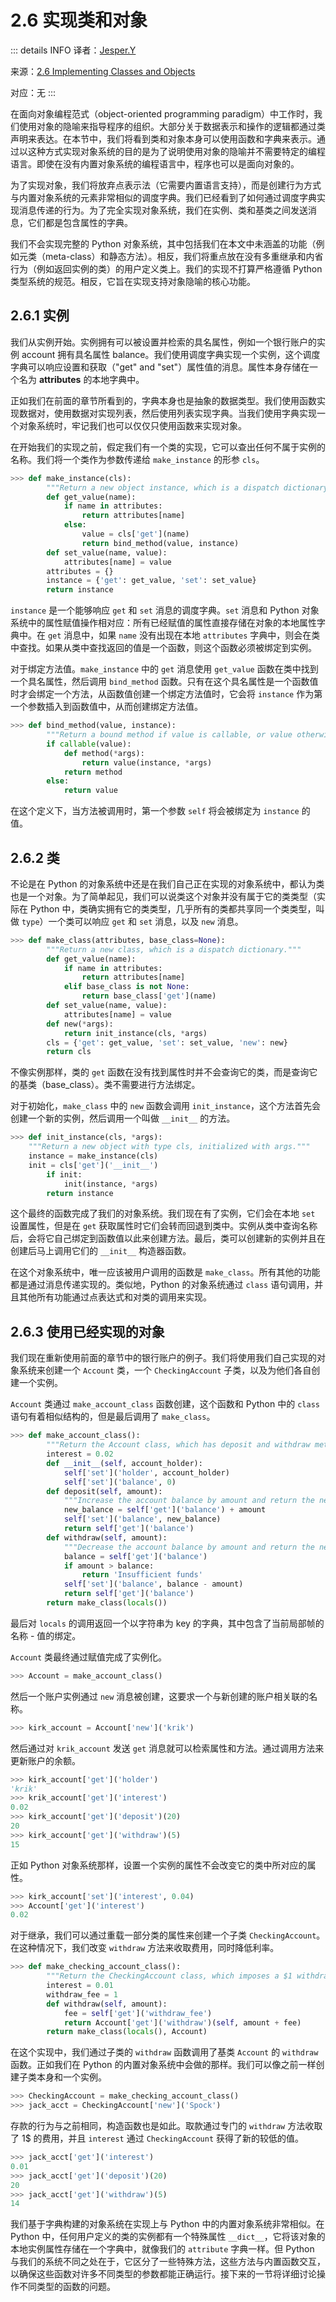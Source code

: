 # 2.6 实现类和对象

::: details INFO
译者：[Jesper.Y](https://github.com/Jesper-Y)

来源：[2.6 Implementing Classes and Objects](https://www.composingprograms.com/pages/26-implementing-classes-and-objects.html)

对应：无
:::

在面向对象编程范式（object-oriented programming paradigm）中工作时，我们使用对象的隐喻来指导程序的组织。大部分关于数据表示和操作的逻辑都通过类声明来表达。在本节中，我们将看到类和对象本身可以使用函数和字典来表示。通过以这种方式实现对象系统的目的是为了说明使用对象的隐喻并不需要特定的编程语言。即使在没有内置对象系统的编程语言中，程序也可以是面向对象的。

为了实现对象，我们将放弃点表示法（它需要内置语言支持），而是创建行为方式与内置对象系统的元素非常相似的调度字典。我们已经看到了如何通过调度字典实现消息传递的行为。为了完全实现对象系统，我们在实例、类和基类之间发送消息，它们都是包含属性的字典。

我们不会实现完整的 Python 对象系统，其中包括我们在本文中未涵盖的功能（例如元类（meta-class）和静态方法）。相反，我们将重点放在没有多重继承和内省行为（例如返回实例的类）的用户定义类上。我们的实现不打算严格遵循 Python 类型系统的规范。相反，它旨在实现支持对象隐喻的核心功能。

## 2.6.1 实例

我们从实例开始。实例拥有可以被设置并检索的具名属性，例如一个银行账户的实例 account 拥有具名属性 balance。我们使用调度字典实现一个实例，这个调度字典可以响应设置和获取（"get" and "set"）属性值的消息。属性本身存储在一个名为 **attributes** 的本地字典中。

正如我们在前面的章节所看到的，字典本身也是抽象的数据类型。我们使用函数实现数据对，使用数据对实现列表，然后使用列表实现字典。当我们使用字典实现一个对象系统时，牢记我们也可以仅仅只使用函数来实现对象。

在开始我们的实现之前，假定我们有一个类的实现，它可以查出任何不属于实例的名称。我们将一个类作为参数传递给 `make_instance` 的形参 `cls`。

```python
>>> def make_instance(cls):
		"""Return a new object instance, which is a dispatch dictionary."""
		def get_value(name):
			if name in attributes:
				return attributes[name]
			else:
				value = cls['get'](name)
				return bind_method(value, instance)
		def set_value(name, value):
			attributes[name] = value
		attributes = {}
		instance = {'get': get_value, 'set': set_value}
		return instance
```

`instance` 是一个能够响应 `get` 和 `set` 消息的调度字典。`set` 消息和 Python 对象系统中的属性赋值操作相对应：所有已经赋值的属性直接存储在对象的本地属性字典中。在 `get` 消息中，如果 `name` 没有出现在本地 `attributes` 字典中，则会在类中查找。如果从类中查找返回的值是一个函数，则这个函数必须被绑定到实例。

对于绑定方法值。`make_instance` 中的 `get` 消息使用 `get_value` 函数在类中找到一个具名属性，然后调用 `bind_method` 函数。只有在这个具名属性是一个函数值时才会绑定一个方法，从函数值创建一个绑定方法值时，它会将 `instance` 作为第一个参数插入到函数值中，从而创建绑定方法值。

```python
>>> def bind_method(value, instance):
		"""Return a bound method if value is callable, or value otherwise."""
		if callable(value):
			def method(*args):
				return value(instance, *args)
			return method
		else:
			return value
```

在这个定义下，当方法被调用时，第一个参数 `self` 将会被绑定为 `instance` 的值。

## 2.6.2 类

不论是在 Python 的对象系统中还是在我们自己正在实现的对象系统中，都认为类也是一个对象。为了简单起见，我们可以说类这个对象并没有属于它的类类型（实际在 Python 中，类确实拥有它的类类型，几乎所有的类都共享同一个类类型，叫做 `type`）一个类可以响应 `get` 和 `set` 消息，以及 `new` 消息。

```python
>>> def make_class(attributes, base_class=None):
		"""Return a new class, which is a dispatch dictionary."""
		def get_value(name):
			if name in attributes:
				return attributes[name]
			elif base_class is not None:
				return base_class['get'](name)
		def set_value(name, value):
			attributes[name] = value
		def new(*args):
			return init_instance(cls, *args)
		cls = {'get': get_value, 'set': set_value, 'new': new}
		return cls
```

不像实例那样，类的 `get` 函数在没有找到属性时并不会查询它的类，而是查询它的基类（base_class）。类不需要进行方法绑定。

对于初始化，`make_class` 中的 `new` 函数会调用 `init_instance`，这个方法首先会创建一个新的实例，然后调用一个叫做 `__init__` 的方法。

```python
>>> def init_instance(cls, *args):
	"""Return a new object with type cls, initialized with args."""
	instance = make_instance(cls)
	init = cls['get']('__init__')
		if init:
			init(instance, *args)
		return instance
```

这个最终的函数完成了我们的对象系统。我们现在有了实例，它们会在本地 `set` 设置属性，但是在 `get` 获取属性时它们会转而回退到类中。实例从类中查询名称后，会将它自己绑定到函数值以此来创建方法。最后，类可以创建新的实例并且在创建后马上调用它们的 `__init__` 构造器函数。

在这个对象系统中，唯一应该被用户调用的函数是 `make_class`。所有其他的功能都是通过消息传递实现的。类似地，Python 的对象系统通过 `class` 语句调用，并且其他所有功能通过点表达式和对类的调用来实现。

## 2.6.3 使用已经实现的对象

我们现在重新使用前面的章节中的银行账户的例子。我们将使用我们自己实现的对象系统来创建一个 `Account` 类，一个 `CheckingAccount` 子类，以及为他们各自创建一个实例。

`Account` 类通过 `make_account_class` 函数创建，这个函数和 Python 中的 `class` 语句有着相似结构的，但是最后调用了 `make_class`。

```python
>>> def make_account_class():
		"""Return the Account class, which has deposit and withdraw methods."""
		interest = 0.02
		def __init__(self, account_holder):
			self['set']('holder', account_holder)
			self['set']('balance', 0)
		def deposit(self, amount):
			"""Increase the account balance by amount and return the new balance."""
			new_balance = self['get']('balance') + amount
			self['set']('balance', new_balance)
			return self['get']('balance')
		def withdraw(self, amount):
			"""Decrease the account balance by amount and return the new balance."""
			balance = self['get']('balance')
			if amount > balance:
				return 'Insufficient funds'
			self['set']('balance', balance - amount)
			return self['get']('balance')
		return make_class(locals())
```

最后对 `locals` 的调用返回一个以字符串为 key 的字典，其中包含了当前局部帧的名称 - 值的绑定。

`Account` 类最终通过赋值完成了实例化。

```python
>>> Account = make_account_class()
```

然后一个账户实例通过 `new` 消息被创建，这要求一个与新创建的账户相关联的名称。

```python
>>> kirk_account = Account['new']('krik')
```

然后通过对 `krik_account` 发送 `get` 消息就可以检索属性和方法。通过调用方法来更新账户的余额。

```python
>>> kirk_account['get']('holder')
'krik'
>>> krik_account['get']('interest')
0.02
>>> kirk_account['get']('deposit')(20)
20
>>> kirk_account['get']('withdraw')(5)
15
```

正如 Python 对象系统那样，设置一个实例的属性不会改变它的类中所对应的属性。

```python
>>> kirk_account['set']('interest', 0.04)
>>> Account['get']('interest')
0.02
```

对于继承，我们可以通过重载一部分类的属性来创建一个子类 `CheckingAccount`。在这种情况下，我们改变 `withdraw` 方法来收取费用，同时降低利率。

```python
>>> def make_checking_account_class():
		"""Return the CheckingAccount class, which imposes a $1 withdrawal fee."""
		interest = 0.01
		withdraw_fee = 1
		def withdraw(self, amount):
			fee = self['get']('withdraw_fee')
			return Account['get']('withdraw')(self, amount + fee)
		return make_class(locals(), Account)
```

在这个实现中，我们通过子类的 `withdraw` 函数调用了基类 `Account` 的 `withdraw` 函数。正如我们在 Python 的内置对象系统中会做的那样。我们可以像之前一样创建子类本身和一个实例。

```python
>>> CheckingAccount = make_checking_account_class()
>>> jack_acct = CheckingAccount['new']('Spock')
```

存款的行为与之前相同，构造函数也是如此。取款通过专门的 `withdraw` 方法收取了 1$ 的费用，并且 `interest` 通过 `CheckingAccount` 获得了新的较低的值。

```python
>>> jack_acct['get']('interest')
0.01
>>> jack_acct['get']('deposit')(20)
20
>>> jack_acct['get']('withdraw')(5)
14
```

我们基于字典构建的对象系统在实现上与 Python 中的内置对象系统非常相似。在 Python 中，任何用户定义的类的实例都有一个特殊属性 `__dict__`，它将该对象的本地实例属性存储在一个字典中，就像我们的 `attribute` 字典一样。但 Python 与我们的系统不同之处在于，它区分了一些特殊方法，这些方法与内置函数交互，以确保这些函数对许多不同类型的参数都能正确运行。接下来的一节将详细讨论操作不同类型的函数的问题。
